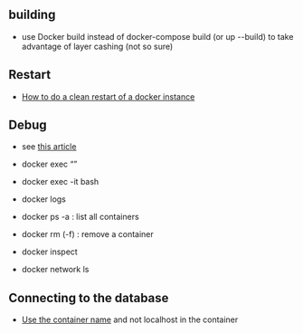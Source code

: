 ## building

- use Docker build instead of docker-compose build (or up --build) to take advantage of layer cashing (not so sure)



## Restart

- [How to do a clean restart of a docker instance](https://docs.tibco.com/pub/mash-local/4.3.0/doc/html/docker/GUID-BD850566-5B79-4915-987E-430FC38DAAE4.html)



## Debug

- see [this article](https://medium.com/@betz.mark/ten-tips-for-debugging-docker-containers-cde4da841a1d)

- docker exec <id> “<command>”
- docker exec <id> -it bash
- docker logs <id>
- docker ps -a : list all containers
- docker rm (-f) <id> : remove a container
- docker inspect <id>
- docker network ls



## Connecting to the database

- [Use the container name](https://stackoverflow.com/questions/49325745/how-do-i-access-postgresql-within-docker-with-sqlalchemy) and not localhost in the container



